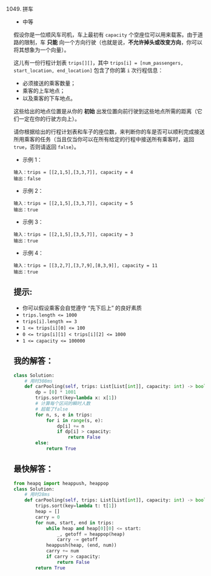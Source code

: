 1049. 拼车

- 中等

假设你是一位顺风车司机，车上最初有 `capacity` 个空座位可以用来载客。由于道路的限制，车 **只能** 向一个方向行驶（也就是说，**不允许掉头或改变方向**，你可以将其想象为一个向量）。

这儿有一份行程计划表 `trips[][]`，其中 `trips[i] = [num_passengers, start_location, end_location]` 包含了你的第 `i` 次行程信息：

- 必须接送的乘客数量；
- 乘客的上车地点；
- 以及乘客的下车地点。


这些给出的地点位置是从你的 **初始** 出发位置向前行驶到这些地点所需的距离（它们一定在你的行驶方向上）。

请你根据给出的行程计划表和车子的座位数，来判断你的车是否可以顺利完成接送所用乘客的任务（当且仅当你可以在所有给定的行程中接送所有乘客时，返回 `true`，否则请返回 `false`）。

- 示例 1：
```
输入：trips = [[2,1,5],[3,3,7]], capacity = 4
输出：false
```

- 示例 2：
```
输入：trips = [[2,1,5],[3,3,7]], capacity = 5
输出：true
```

- 示例 3：
```
输入：trips = [[2,1,5],[3,5,7]], capacity = 3
输出：true
```

- 示例 4：
```
输入：trips = [[3,2,7],[3,7,9],[8,3,9]], capacity = 11
输出：true
```

## 提示:
- 你可以假设乘客会自觉遵守 “先下后上” 的良好素质
- `trips.length <= 1000`
- `trips[i].length == 3`
- `1 <= trips[i][0] <= 100`
- `0 <= trips[i][1] < trips[i][2] <= 1000`
- `1 <= capacity <= 100000`

## 我的解答：
```python
class Solution:
    # 用时308ms
    def carPooling(self, trips: List[List[int]], capacity: int) -> bool:
        dp = [0] * 1001
        trips.sort(key=lambda x: x[1])
        # 计算每个区间的瞬时人数
        # 超载了false
        for n, s, e in trips:
            for i in range(s, e):
                dp[i] += n
                if dp[i] > capacity:
                    return False
        else:
            return True
```

## 最快解答：
```python
from heapq import heappush, heappop
class Solution:
    # 用时28ms
    def carPooling(self, trips: List[List[int]], capacity: int) -> bool:
        trips.sort(key=lambda t: t[1])
        heap = []
        carry = 0
        for num, start, end in trips:
            while heap and heap[0][0] <= start:
                _, getoff = heappop(heap)
                carry -= getoff
            heappush(heap, (end, num))
            carry += num
            if carry > capacity:
                return False
        return True
```
